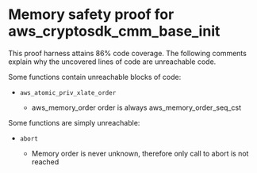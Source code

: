 # Memory safety proof for aws_cryptosdk_cmm_base_init

This proof harness attains 86% code coverage.  The following comments explain
why the uncovered lines of code are unreachable code.

Some functions contain unreachable blocks of code:

* `aws_atomic_priv_xlate_order`

    * aws_memory_order order is always aws_memory_order_seq_cst

Some functions are simply unreachable:

* `abort`

    * Memory order is never unknown, therefore only call to abort is not reached
